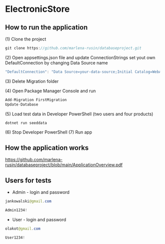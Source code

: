 
# ElectronicStore



## How to run the application

(1) Clone the project 


```java
git clone https://github.com/marlena-rusin/databaseproject.git
```

(2) Open appsettings.json file and update ConnectionStrings set yout own DefaultConnection by changing Data Source name 

```java
"DefaultConnection": "Data Source=your-data-source;Initial Catalog=WebApp;Integrated Security=True;Connect Timeout=30;Encrypt=False;Trust Server Certificate=False;Application Intent=ReadWrite;Multi Subnet Failover=False"
```
(3) Delete Migration folder 

(4) Open Package Manager Console and run 
```java
Add-Migration FirstMigration
Update-Database
```
(5) Load test data in Developer PowerShell (two users and four products)

```java
dotnet run seeddata
```

(6) Stop Developer PowerShell 
(7) Run app

## How the application works 
https://github.com/marlena-rusin/databaseproject/blob/main/ApplicationOverview.pdf

## Users for tests 
- Admin - login and password
 ```java
jankowalski@gmail.com
```
```java
Admin1234!
```

- User - login and password
 ```java
olakot@gmail.com
```
```java
User1234!
```
